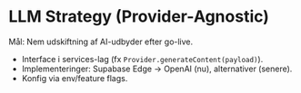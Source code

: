 # LLM Strategy (Provider-Agnostic)

Mål: Nem udskiftning af AI-udbyder efter go-live.

- Interface i services-lag (fx `Provider.generateContent(payload)`).
- Implementeringer: Supabase Edge → OpenAI (nu), alternativer (senere).
- Konfig via env/feature flags.
